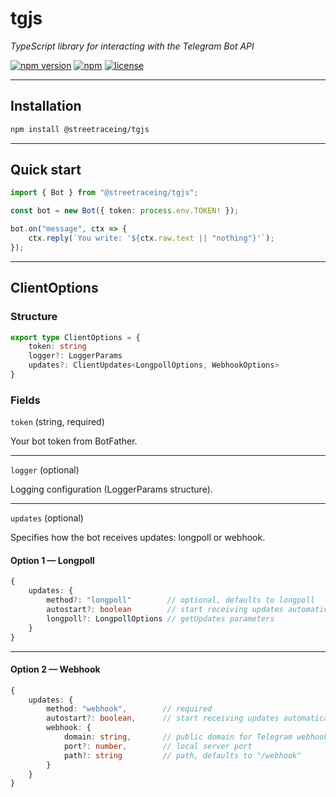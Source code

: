 # tgjs

*TypeScript library for interacting with the Telegram Bot API*

[![npm version](https://img.shields.io/npm/v/@streetraceing/tgjs)](https://www.npmjs.com/package/@streetraceing/tgjs)
[![npm](https://img.shields.io/npm/dt/@streetraceing/tgjs)](https://www.npmjs.com/package/@streetraceing/tgjs)
[![license](https://img.shields.io/npm/l/@streetraceing/tgjs)](https://github.com/streetraceing/tgjs/blob/master/LICENSE)

---

## Installation

```bash
npm install @streetraceing/tgjs
```

---

## Quick start

```ts
import { Bot } from "@streetraceing/tgjs";

const bot = new Bot({ token: process.env.TOKEN! });

bot.on("message", ctx => {
    ctx.reply(`You write: '${ctx.raw.text || "nothing"}'`);
});
```

--- 

## ClientOptions

### Structure

```ts
export type ClientOptions = {
    token: string
    logger?: LoggerParams
    updates?: ClientUpdates<LongpollOptions, WebhookOptions>
}
```

### Fields

`token` (string, required)

Your bot token from BotFather.

---

`logger` (optional)

Logging configuration (LoggerParams structure).

---

`updates` (optional)

Specifies how the bot receives updates: longpoll or webhook.

#### Option 1 — Longpoll

```ts
{
    updates: {
        method?: "longpoll"        // optional, defaults to longpoll
        autostart?: boolean        // start receiving updates automatically
        longpoll?: LongpollOptions // getUpdates parameters
    }
}
```

---

#### Option 2 — Webhook

```ts
{
    updates: {
        method: "webhook",        // required
        autostart?: boolean,      // start receiving updates automatically
        webhook: {
            domain: string,       // public domain for Telegram webhook
            port?: number,        // local server port
            path?: string         // path, defaults to "/webhook"
        }
    }
}
```